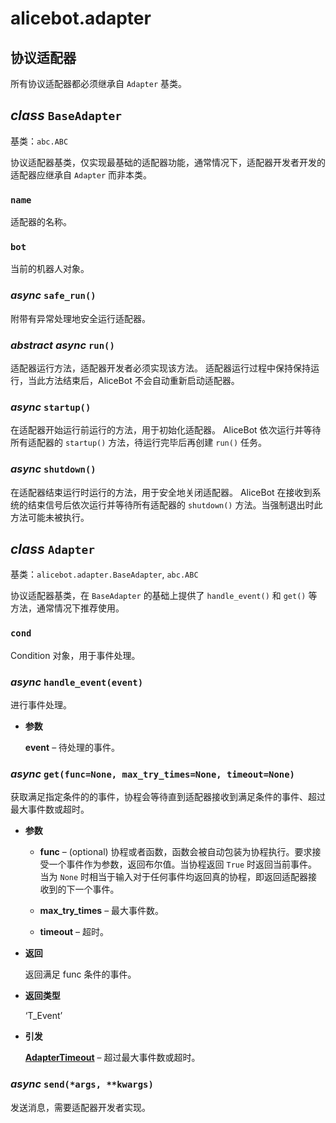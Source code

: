 # alicebot.adapter

## 协议适配器

所有协议适配器都必须继承自 `Adapter` 基类。


## _class_ `BaseAdapter`

基类：`abc.ABC`

协议适配器基类，仅实现最基础的适配器功能，通常情况下，适配器开发者开发的适配器应继承自 `Adapter` 而非本类。


### `name`

适配器的名称。


### `bot`

当前的机器人对象。


### _async_ `safe_run()`

附带有异常处理地安全运行适配器。


### _abstract async_ `run()`

适配器运行方法，适配器开发者必须实现该方法。
适配器运行过程中保持保持运行，当此方法结束后，AliceBot 不会自动重新启动适配器。


### _async_ `startup()`

在适配器开始运行前运行的方法，用于初始化适配器。
AliceBot 依次运行并等待所有适配器的 `startup()` 方法，待运行完毕后再创建 `run()` 任务。


### _async_ `shutdown()`

在适配器结束运行时运行的方法，用于安全地关闭适配器。
AliceBot 在接收到系统的结束信号后依次运行并等待所有适配器的 `shutdown()` 方法。当强制退出时此方法可能未被执行。


## _class_ `Adapter`

基类：`alicebot.adapter.BaseAdapter`, `abc.ABC`

协议适配器基类，在 `BaseAdapter` 的基础上提供了 `handle_event()` 和 `get()` 等方法，通常情况下推荐使用。


### `cond`

Condition 对象，用于事件处理。


### _async_ `handle_event(event)`

进行事件处理。


* **参数**

    **event** – 待处理的事件。



### _async_ `get(func=None, max_try_times=None, timeout=None)`

获取满足指定条件的的事件，协程会等待直到适配器接收到满足条件的事件、超过最大事件数或超时。


* **参数**

    
    * **func** – (optional) 协程或者函数，函数会被自动包装为协程执行。要求接受一个事件作为参数，返回布尔值。当协程返回 `True` 时返回当前事件。
    当为 `None` 时相当于输入对于任何事件均返回真的协程，即返回适配器接收到的下一个事件。


    * **max_try_times** – 最大事件数。


    * **timeout** – 超时。



* **返回**

    返回满足 func 条件的事件。



* **返回类型**

    ‘T_Event’



* **引发**

    [**AdapterTimeout**](../exception.md#alicebot.exception.AdapterTimeout) – 超过最大事件数或超时。



### _async_ `send(*args, **kwargs)`

发送消息，需要适配器开发者实现。
